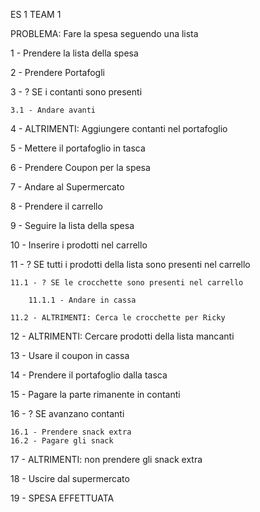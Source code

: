 ES 1 TEAM 1

PROBLEMA: Fare la spesa seguendo una lista

1 - Prendere la lista della spesa

2 - Prendere Portafogli

3 - ? SE i contanti sono presenti

    3.1 - Andare avanti

4 - ALTRIMENTI: Aggiungere contanti nel portafoglio

5 - Mettere il portafoglio in tasca

6 - Prendere Coupon per la spesa

7 - Andare al Supermercato

8 - Prendere il carrello

9 - Seguire la lista della spesa

10 - Inserire i prodotti nel carrello

11 - ? SE tutti i prodotti della lista sono presenti nel carrello

    11.1 - ? SE le crocchette sono presenti nel carrello

        11.1.1 - Andare in cassa

    11.2 - ALTRIMENTI: Cerca le crocchette per Ricky

12 - ALTRIMENTI: Cercare prodotti della lista mancanti

13 - Usare il coupon in cassa

14 - Prendere il portafoglio dalla tasca

15 - Pagare la parte rimanente in contanti

16 - ? SE avanzano contanti

    16.1 - Prendere snack extra
    16.2 - Pagare gli snack

17 - ALTRIMENTI: non prendere gli snack extra

18 - Uscire dal supermercato

19 - SPESA EFFETTUATA
